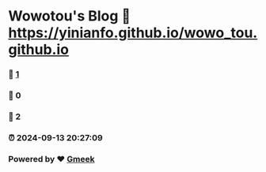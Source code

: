 #  Wowotou's Blog :link: https://yinianfo.github.io/wowo_tou.github.io 
### :page_facing_up: [1](https://yinianfo.github.io/wowo_tou.github.io/tag.html) 
### :speech_balloon: 0 
### :hibiscus: 2 
### :alarm_clock: 2024-09-13 20:27:09 
### Powered by :heart: [Gmeek](https://github.com/Meekdai/Gmeek)
